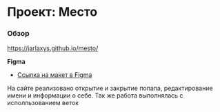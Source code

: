 # Проект: Место

### Обзор

https://jarlaxys.github.io/mesto/

**Figma**

* [Ссылка на макет в Figma](https://www.figma.com/file/2cn9N9jSkmxD84oJik7xL7/JavaScript.-Sprint-4?node-id=0%3A1)

На сайте реализовано открытие и закрытие попапа, редактирование имени и информации о себе. Так же работа выполнялась с исполльзованием веток 

